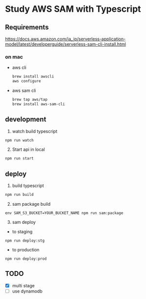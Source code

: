 # Study AWS SAM with Typescript

## Requirements

https://docs.aws.amazon.com/ja_jp/serverless-application-model/latest/developerguide/serverless-sam-cli-install.html

### on mac

* aws cli

  ```sh
  brew install awscli
  aws configure
  ```

* aws sam cli

  ```sh
  brew tap aws/tap
  brew install aws-sam-cli
  ```

## development

1. watch build typescript

  ```sh
  npm run watch
  ```

2. Start api in local

  ```sh
  npm run start
  ```

## deploy

1. build typescript

  ```sh
  npm run build
  ```

2. sam package build

  ```
  env SAM_S3_BUCKET=YOUR_BUCKET_NAME npm run sam:package
  ```

3. sam deploy

  * to staging
  ```
  npm run deploy:stg
  ```

  * to production
  ```
  npm run deploy:prod
  ```

## TODO

* [x] multi stage
* [ ] use dynamodb
